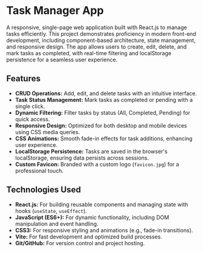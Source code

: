 # Task Manager App

A responsive, single-page web application built with React.js to manage tasks efficiently. This project demonstrates proficiency in modern front-end development, including component-based architecture, state management, and responsive design. The app allows users to create, edit, delete, and mark tasks as completed, with real-time filtering and localStorage persistence for a seamless user experience.

## Features

- **CRUD Operations:** Add, edit, and delete tasks with an intuitive interface.
- **Task Status Management:** Mark tasks as completed or pending with a single click.
- **Dynamic Filtering:** Filter tasks by status (All, Completed, Pending) for quick access.
- **Responsive Design:** Optimized for both desktop and mobile devices using CSS media queries.
- **CSS Animations:** Smooth fade-in effects for task additions, enhancing user experience.
- **LocalStorage Persistence:** Tasks are saved in the browser's localStorage, ensuring data persists across sessions.
- **Custom Favicon:** Branded with a custom logo (`favicon.jpg`) for a professional touch.

## Technologies Used

- **React.js:** For building reusable components and managing state with hooks (`useState`, `useEffect`).
- **JavaScript (ES6+):** For dynamic functionality, including DOM manipulation and event handling.
- **CSS3:** For responsive styling and animations (e.g., fade-in transitions).
- **Vite:** For fast development and optimized build processes.
- **Git/GitHub:** For version control and project hosting.
